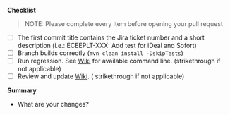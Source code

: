 **Checklist**

> NOTE: Please complete every item before opening your pull request

-   [ ] The first commit title contains the Jira ticket number and a short description (i.e.:
    ECEEPLT-XXX: Add test for iDeal and Sofort)
-   [ ] Branch builds correctly (`mvn clean install -DskipTests`)
-   [ ] Run regression. See [Wiki](https://wiki.autodesk.com/display/EFDE/Automation+Command+Line)
    for available command line. (strikethrough if not applicable)
-   [ ] Review and update [Wiki](https://wiki.autodesk.com/display/EFDE/Automation+Command+Line). (
    strikethrough if not applicable)

**Summary**

- What are your changes?
